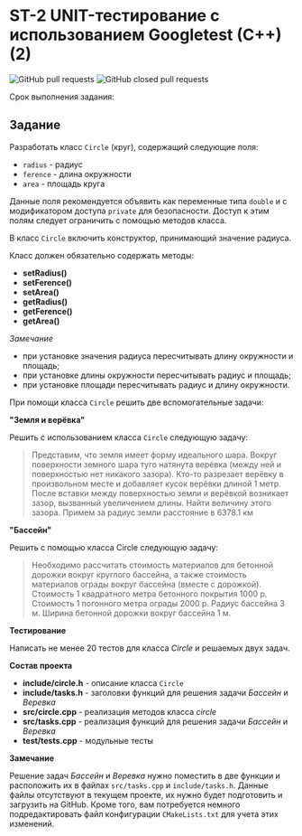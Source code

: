 # ST-2 UNIT-тестирование с использованием Googletest (C++) (2)


![GitHub pull requests](https://img.shields.io/github/issues-pr/UNN-CS/ST-2)
![GitHub closed pull requests](https://img.shields.io/github/issues-pr-closed/UNN-CS/ST-2)

Срок выполнения задания:

<!-- **по 10.03.24** ![Relative date](https://img.shields.io/date/1710104400) -->


## Задание

Разработать класс `Circle` (круг), содержащий следующие поля:

- `radius` - радиус
- `ference` - длина окружности
- `area` - площадь круга

Данные поля рекомендуется объявить как переменные типа `double` и с модификатором доступа `private` для безопасности. Доступ к этим полям следует ограничить с помощью методов класса.

В класс `Circle` включить конструктор, принимающий значение радиуса.

Класс должен обязательно содержать методы:

- **setRadius()**
- **setFerence()**
- **setArea()**
- **getRadius()**
- **getFerence()**
- **getArea()**

*Замечание*

- при установке значения радиуса пересчитывать длину окружности и площадь;
- при установке длины окружности пересчитывать радиус и площадь;
- при установке площади пересчитывать радиус и длину окружности.

При помощи класса `Circle` решить две вспомогательные задачи:

**"Земля и верёвка"**

Решить с использованием класса `Circle` следующую задачу:

> Представим, что земля имеет форму идеального шара. Вокруг поверхности земного шара туго натянута верёвка (между ней и поверхностью нет никакого зазора). Кто-то разрезает верёвку в произвольном месте и добавляет кусок верёвки длиной 1 метр. После вставки между поверхностью земли и верёвкой возникает зазор, вызванный увеличением длины. Найти величину этого зазора. Примем за радиус земли расстояние в 6378.1 км

**"Бассейн"**

Решить с помощью класса Circle следующую задачу:

> Необходимо рассчитать стоимость материалов для бетонной дорожки вокруг круглого бассейна, а также стоимость материалов ограды вокруг бассейна (вместе с дорожкой). Стоимость 1 квадратного метра бетонного покрытия 1000 р. Стоимость 1 погонного метра ограды 2000 р. Радиус бассейна 3 м. Ширина бетонной дорожки вокруг бассейна 1 м.


**Тестирование**

Написать не менее 20 тестов для класса *Circle* и решаемых двух задач.

**Состав проекта**

- **include/circle.h** - описание класса `Circle`
- **include/tasks.h** - заголовки функций для решения задачи *Бассейн* и *Веревка*
- **src/circle.cpp** - реализация методов класса *circle*
- **src/tasks.cpp** - реализация функций для решения задачи *Бассейн* и *Веревка*
- **test/tests.cpp** - модульные тесты 


**Замечание**

Решение задач *Бассейн* и *Веревка* нужно поместить в две функции и расположить их в файлах `src/tasks.cpp` и `include/tasks.h`. Данные файлы отсутствуют в текущем проекте, их нужно будет подготовить и загрузить на GitHub. Кроме того, вам потребуется немного подредактировать файл конфигурации `CMakeLists.txt` для учета этих изменений.


 



